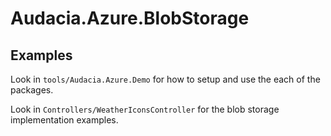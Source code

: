 # Audacia.Azure.BlobStorage

## Examples
Look in `tools/Audacia.Azure.Demo` for how to setup and use the each of the packages.

Look in `Controllers/WeatherIconsController` for the blob storage implementation examples.
